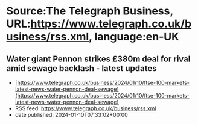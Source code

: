 # Source:The Telegraph Business, URL:https://www.telegraph.co.uk/business/rss.xml, language:en-UK

## Water giant Pennon strikes £380m deal for rival amid sewage backlash - latest updates
 - [https://www.telegraph.co.uk/business/2024/01/10/ftse-100-markets-latest-news-water-pennon-deal-sewage](https://www.telegraph.co.uk/business/2024/01/10/ftse-100-markets-latest-news-water-pennon-deal-sewage)
 - RSS feed: https://www.telegraph.co.uk/business/rss.xml
 - date published: 2024-01-10T07:33:02+00:00



